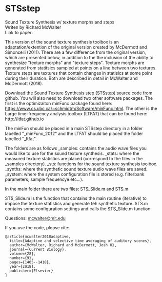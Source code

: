 # STSstep
Sound Texture Synthesis w/ texture morphs and steps <br>
Writen by Richard McWalter <br>
Link to paper: <br>

This version of the sound texture synthesis toolbox is an adaptation/extention of the original version created by McDermott and Simoncelli (2011).  There are a few difference from the original version, which are presented below, in addition to the the inclusion of the ability to synthesize "texture morphs" and "texture steps".  Texture morphs are generated from statitsics sampled at points on a line between two textures.  Texture steps are textures that contain changes in statisics at some point during their duration.  Both are described in detail in McWalter and McDermott (2018).

Download the Sound Texture Synthesis step (STSstep) source code from github.  You will also need to download two other software packages.  The first is the optimizaiton minFunc package found here: https://www.cs.ubc.ca/~schmidtm/Software/minFunc.html.  The other is the Large time-frequency analysis toolbox (LTFAT) that can be found here: http://ltfat.github.io

The minFun should be placed in a main STSstep directory in a folder labelled "\_minFunc_2012" and the LTFAT should be placed the folder labelled "\_ltfat".

The folders are as follows
\_samples: contains the audio wave files you would like to use for the sound texture synthesis.
\_stats: where the measured texture statistics are placed (correspond to the files in the \_samples directory).
\_sts: functions for the sound texture synthesis toolbox.
\_synths: where the synthetic sound texture audio wave files are saved.
\_system: where the system configuration file is stored (e.g. filterbank parameters, sample frequencye etc...).

In the main folder there are two files: STS_Slide.m and STS.m

STS_Slide.m is the function that contains the main routine (iterative) to impose the texture statistics and generate teh synthetic texture.
STS.m contains some configuration settings and calls the STS_Slide.m function.

Questions: mcwalter@mit.edu

If you use the code, please cite:
```
@article{mcwalter2018adaptive,
  title={Adaptive and selective time averaging of auditory scenes},
  author={McWalter, Richard and McDermott, Josh H},
  journal={Current Biology},
  volume={28},
  number={9},
  pages={1405--1418},
  year={2018},
  publisher={Elsevier}
}
```
